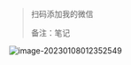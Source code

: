 > 扫码添加我的微信
>
> 备注：笔记



<img src="https://chunhui-a.oss-cn-nanjing.aliyuncs.com/typora/img/image-20230108012352549.png" alt="image-20230108012352549"  />
